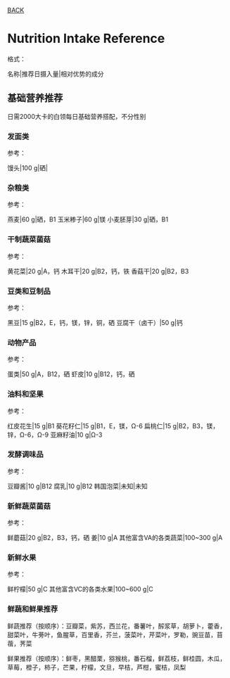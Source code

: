 [BACK](../)

# Nutrition Intake Reference
格式：

名称|推荐日摄入量|相对优势的成分

## 基础营养推荐
日需2000大卡的白领每日基础营养搭配，不分性别

### 发面类
参考：

馒头|100 g|硒|

### 杂粮类
参考：

燕麦|60 g|硒，B1
玉米糁子|60 g|镁
小麦胚芽|30 g|硒，B1

### 干制蔬菜菌菇
参考：

黄花菜|20 g|A，钙
木耳干|20 g|B2，钙，铁
香菇干|20 g|B2，B3

### 豆类和豆制品
参考：

黑豆|15 g|B2，E，钙，镁，锌，铜，硒
豆腐干（卤干）|50 g|钙

### 动物产品
参考：

蛋类|50 g|A，B12，硒
虾皮|10 g|B12，钙，硒

### 油料和坚果
参考：

红皮花生|15 g|B1
葵花籽仁|15 g|B1，E，镁，Ω-6
扁桃仁|15 g|B2，B3，镁，锌，Ω-6，Ω-9
亚麻籽油|10 g|Ω-3

### 发酵调味品
参考：

豆瓣酱|10 g|B12
腐乳|10 g|B12
韩国泡菜|未知|未知

### 新鲜蔬菜菌菇
参考：

鲜蘑菇|20 g|B2，B3，钙，硒
姜|10 g|A
其他富含VA的各类蔬菜|100~300 g|A

### 新鲜水果

参考：

鲜柠檬|50 g|C
其他富含VC的各类水果|100~600 g|C


### 鲜蔬和鲜果推荐 
鲜蔬推荐（按顺序）：豆瓣菜，紫苏，西兰花，番薯叶，醡浆草，胡萝卜，藿香，甜菜叶，牛蒡叶，鱼腥草，百里香，芥兰，菠菜叶，芹菜叶，罗勒，豌豆苗，苜蓿，荠菜

鲜果推荐（按顺序）：鲜枣，黑醋栗，猕猴桃，番石榴，鲜荔枝，鲜桂圆，木瓜，草莓，橙子，柿子，芒果，柠檬，文旦，早桔，芦柑，蜜桔，凤梨
